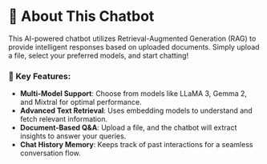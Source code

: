# 🤖  About This Chatbot  

This AI-powered chatbot utilizes Retrieval-Augmented Generation (RAG) to provide intelligent responses based on uploaded documents. Simply upload a file, select your preferred models, and start chatting!

### 🔹 Key Features:  
- **Multi-Model Support**: Choose from models like LLaMA 3, Gemma 2, and Mixtral for optimal performance.  
- **Advanced Text Retrieval**: Uses embedding models to understand and fetch relevant information.  
- **Document-Based Q&A**: Upload a file, and the chatbot will extract insights to answer your queries.  
- **Chat History Memory**: Keeps track of past interactions for a seamless conversation flow.  
